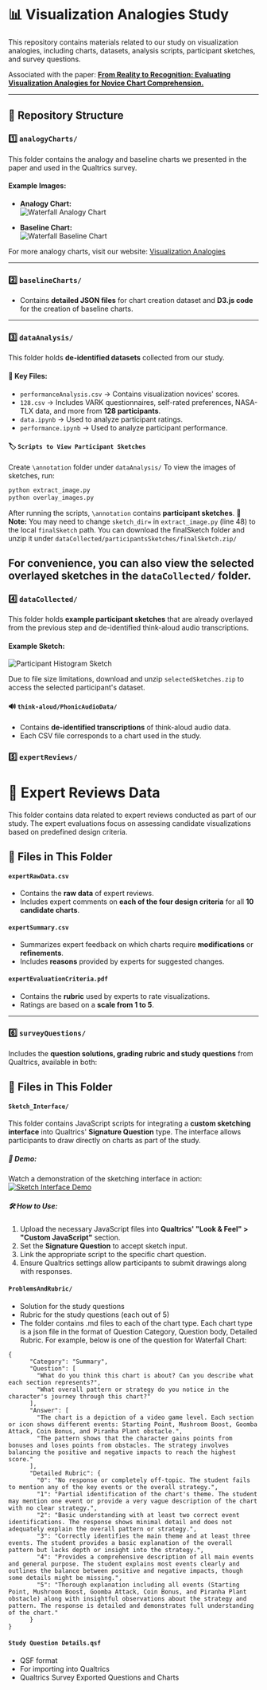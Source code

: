 # 📊 Visualization Analogies Study

This repository contains materials related to our study on visualization analogies, including charts, datasets, analysis scripts, participant sketches, and survey questions.

Associated with the paper: [**From Reality to Recognition: Evaluating Visualization Analogies for Novice Chart Comprehension.**](https://osf.io/preprints/osf/up6e5_v1)

---

## 📁 Repository Structure

### 1️⃣ `analogyCharts/`
This folder contains the analogy and baseline charts we presented in the paper and used in the Qualtrics survey.

#### Example Images:
- **Analogy Chart:**  
  ![Waterfall Analogy Chart](https://github.com/hivelabuoft/AnalogyVis/blob/main/analogyCharts/Waterfall/WaterfallA.png?raw=true)

- **Baseline Chart:**  
  ![Waterfall Baseline Chart](https://github.com/hivelabuoft/AnalogyVis/blob/main/analogyCharts/Waterfall/WaterfallB.png?raw=true)

For more analogy charts, visit our website: [Visualization Analogies](https://visanalogy.github.io/visualization-analogies/)

---

### 2️⃣ `baselineCharts/`
- Contains **detailed JSON files** for chart creation dataset and **D3.js code** for the creation of baseline charts.

---

### 3️⃣ `dataAnalysis/`
This folder holds **de-identified datasets** collected from our study.

#### 📌 Key Files:
- `performanceAnalysis.csv` → Contains visualization novices' scores.
- `128.csv` → Includes VARK questionnaires, self-rated preferences, NASA-TLX data, and more from **128 participants**.
- `data.ipynb` → Used to analyze participant ratings.
- `performance.ipynb` → Used to analyze participant performance.

#### 🏷️ `Scripts to View Participant Sketches`
Create `\annotation` folder under `dataAnalysis/`
To view the images of sketches, run:
```bash
python extract_image.py
python overlay_images.py
```
After running the scripts, `\annotation` contains **participant sketches**. 
📌 **Note:** You may need to change `sketch_dir=` in `extract_image.py` (line 48) to the local `finalSketch` path. You can download the finalSketch folder and unzip it under `dataCollected/participantsSketches/finalSketch.zip/`

For convenience, you can also view the selected overlayed sketches in the `dataCollected/` folder.
---

### 4️⃣ `dataCollected/`
This folder holds **example participant sketches** that are already overlayed from the previous step and de-identified think-aloud audio transcriptions.

#### Example Sketch:
![Participant Histogram Sketch](https://github.com/hivelabuoft/AnalogyVis/blob/main/dataAnalysis/R_2TpcU74aCOHhhfD_signature.png_analogy_composite.png?raw=true)

Due to file size limitations, download and unzip `selectedSketches.zip` to access the selected participant's dataset.

#### 🔊 `think-aloud/PhonicAudioData/`
- Contains **de-identified transcriptions** of think-aloud audio data.
- Each CSV file corresponds to a chart used in the study.



### 5️⃣ `expertReviews/`
# 📝 Expert Reviews Data

This folder contains data related to expert reviews conducted as part of our study. The expert evaluations focus on assessing candidate visualizations based on predefined design criteria.


## 📁 Files in This Folder

#### `expertRawData.csv`
- Contains the **raw data** of expert reviews.
- Includes expert comments on **each of the four design criteria** for all **10 candidate charts**.

#### `expertSummary.csv`
- Summarizes expert feedback on which charts require **modifications** or **refinements**.
- Includes **reasons** provided by experts for suggested changes.

#### `expertEvaluationCriteria.pdf`
- Contains the **rubric** used by experts to rate visualizations.
- Ratings are based on a **scale from 1 to 5**.

---

### 6️⃣ `surveyQuestions/`
Includes the **question solutions, grading rubric and study questions** from Qualtrics, available in both:

## 📁 Files in This Folder

#### `Sketch_Interface/`
This folder contains JavaScript scripts for integrating a **custom sketching interface** into Qualtrics' **Signature Question** type. The interface allows participants to draw directly on charts as part of the study.

##### 🎥 Demo:
Watch a demonstration of the sketching interface in action:  
[![Sketch Interface Demo](https://img.youtube.com/vi/TUkIpmxd2Is/0.jpg)](https://youtu.be/TUkIpmxd2Is)

##### 🛠️ How to Use:
1. Upload the necessary JavaScript files into **Qualtrics' "Look & Feel" > "Custom JavaScript"** section.
2. Set the **Signature Question** to accept sketch input.
3. Link the appropriate script to the specific chart question.
4. Ensure Qualtrics settings allow participants to submit drawings along with responses.

#### `ProblemsAndRubric/`
- Solution for the study questions
- Rubric for the study questions (each out of 5)
- The folder contains .md files to each of the chart type. Each chart type is a json file in the format of Question Category, Question body, Detailed Rubric. 
For example, below is one of the question for Waterfall Chart: 
```
{
      "Category": "Summary",
      "Question": [
        "What do you think this chart is about? Can you describe what each section represents?",
        "What overall pattern or strategy do you notice in the character's journey through this chart?"
      ],
      "Answer": [
        "The chart is a depiction of a video game level. Each section or icon shows different events: Starting Point, Mushroom Boost, Goomba Attack, Coin Bonus, and Piranha Plant obstacle.",
        "The pattern shows that the character gains points from bonuses and loses points from obstacles. The strategy involves balancing the positive and negative impacts to reach the highest score."
      ],
      "Detailed Rubric": {
        "0": "No response or completely off-topic. The student fails to mention any of the key events or the overall strategy.",
        "1": "Partial identification of the chart's theme. The student may mention one event or provide a very vague description of the chart with no clear strategy.",
        "2": "Basic understanding with at least two correct event identifications. The response shows minimal detail and does not adequately explain the overall pattern or strategy.",
        "3": "Correctly identifies the main theme and at least three events. The student provides a basic explanation of the overall pattern but lacks depth or insight into the strategy.",
        "4": "Provides a comprehensive description of all main events and general purpose. The student explains most events clearly and outlines the balance between positive and negative impacts, though some details might be missing.",
        "5": "Thorough explanation including all events (Starting Point, Mushroom Boost, Goomba Attack, Coin Bonus, and Piranha Plant obstacle) along with insightful observations about the strategy and pattern. The response is detailed and demonstrates full understanding of the chart."
      }
}
```

#### `Study Question Details.qsf`
- QSF format
- For importing into Qualtrics
- Qualtrics Survey Exported Questions and Charts



